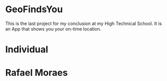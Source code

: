 # GeoFindsYou
This is the last project for my conclusion at my High Technical School. It is an App that shows you your on-time location.

# Individual
# Rafael Moraes
